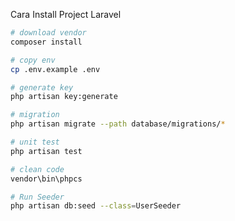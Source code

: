 Cara Install Project Laravel

```sh
# download vendor
composer install
```

```sh
# copy env
cp .env.example .env
```

```sh
# generate key
php artisan key:generate
```

```sh
# migration
php artisan migrate --path database/migrations/*
```

```sh
# unit test
php artisan test
```

```sh
# clean code
vendor\bin\phpcs 
```

```sh
# Run Seeder
php artisan db:seed --class=UserSeeder
```
